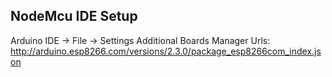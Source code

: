 ## NodeMcu IDE Setup
Arduino IDE -> File -> Settings
Additional Boards Manager Urls:
http://arduino.esp8266.com/versions/2.3.0/package_esp8266com_index.json
